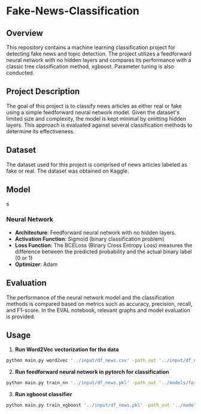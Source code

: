 # Fake-News-Classification

## Overview

This repository contains a machine learning classification project for detecting fake news and topic detection. The project utilizes a feedforward neural network with no hidden layers and compares its performance with a classic tree classification method, xgboost. Parameter tuning is also conducted.

## Project Description

The goal of this project is to classify news articles as either real or fake using a simple feedforward neural network model. Given the dataset's limited size and complexity, the model is kept minimal by omitting hidden layers. This approach is evaluated against several classification methods to determine its effectiveness.

## Dataset

The dataset used for this project is comprised of news articles labeled as fake or real. The dataset was obtained on Kaggle.

## Model
s
### Neural Network

- **Architecture**: Feedforward neural network with no hidden layers.
- **Activation Function**: Sigmoid (binary classification problem)
- **Loss Function**: The BCELoss (Binary Cross Entropy Loss) measures the difference between the predicted probability and the actual binary label (0 or 1)
- **Optimizer**: Adam


## Evaluation

The performance of the neural network model and the classification methods is compared based on metrics such as accuracy, precision, recall, and F1-score. In the EVAL notebook, relevant graphs and model evaluation is provided. 

## Usage

1. **Run Word2Vec vectorization for the data**
```bash
python main.py word2vec '../input/df_news.csv' -path_out '../input/df_news.pkl'
```
2. **Run feedforward neural network in pytorch for classification**
```bash
python main.py train_nn '../input/df_news.pkl' -path_out '../models/forward_nn.pth'
```
3. **Run xgboost classifier**
```bash
python main.py train_xgboost '../input/df_news.pkl' -path_out '../models/forward_nn.pth'
```